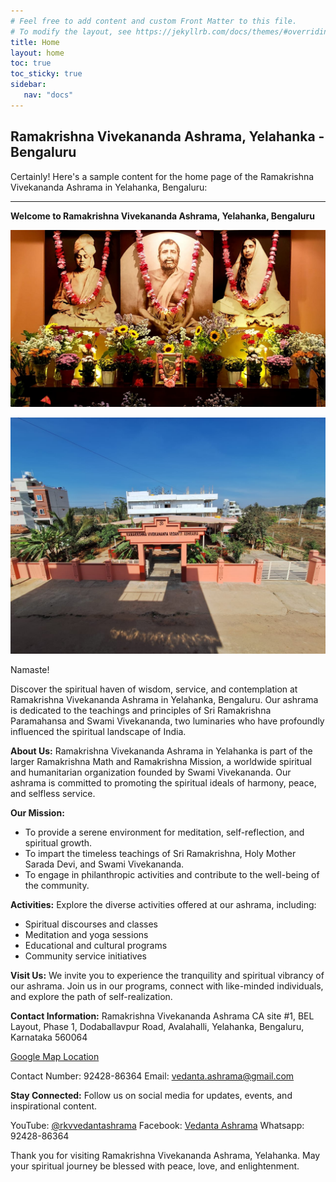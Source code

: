 ```yaml
---
# Feel free to add content and custom Front Matter to this file.
# To modify the layout, see https://jekyllrb.com/docs/themes/#overriding-theme-defaults
title: Home
layout: home
toc: true
toc_sticky: true
sidebar:
   nav: "docs"
---
```


<style>
  .center {
  display: block;
  margin-left: auto;
  margin-right: auto;
  width: 75%;
}
</style>


## Ramakrishna Vivekananda Ashrama, Yelahanka - Bengaluru

Certainly! Here's a sample content for the home page of the Ramakrishna Vivekananda Ashrama in Yelahanka, Bengaluru:

---

**Welcome to Ramakrishna Vivekananda Ashrama, Yelahanka, Bengaluru**

![Sharda Maa, Ramakrishna Paramhamsa, Swami Vivekananda](/assets/images/rkm-trinity.jpg)


![Yelahanka, Bengaluru Ashrama](/assets/images/ashramaphoto1.jpg)

Namaste!

Discover the spiritual haven of wisdom, service, and contemplation at Ramakrishna Vivekananda Ashrama in Yelahanka, Bengaluru. Our ashrama is dedicated to the teachings and principles of Sri Ramakrishna Paramahansa and Swami Vivekananda, two luminaries who have profoundly influenced the spiritual landscape of India.

**About Us:**
Ramakrishna Vivekananda Ashrama in Yelahanka is part of the larger Ramakrishna Math and Ramakrishna Mission, a worldwide spiritual and humanitarian organization founded by Swami Vivekananda. Our ashrama is committed to promoting the spiritual ideals of harmony, peace, and selfless service.

**Our Mission:**
- To provide a serene environment for meditation, self-reflection, and spiritual growth.
- To impart the timeless teachings of Sri Ramakrishna, Holy Mother Sarada Devi, and Swami Vivekananda.
- To engage in philanthropic activities and contribute to the well-being of the community.

**Activities:**
Explore the diverse activities offered at our ashrama, including:
- Spiritual discourses and classes
- Meditation and yoga sessions
- Educational and cultural programs
- Community service initiatives

**Visit Us:**
We invite you to experience the tranquility and spiritual vibrancy of our ashrama. Join us in our programs, connect with like-minded individuals, and explore the path of self-realization.

**Contact Information:**
Ramakrishna Vivekananda Ashrama
CA site #1, BEL Layout, Phase 1, Dodaballavpur Road, Avalahalli, Yelahanka, Bengaluru, Karnataka 560064

[Google Map Location](https://www.google.com/maps/place/Ramakrishna+Vivekananda+Vedanta+Ashrama/@13.139331,77.5614448,17z/data=!4m6!3m5!1s0x3bae22076c331601:0x654913c41b9054b1!8m2!3d13.1388838!4d77.5608645!16s%2Fg%2F11f333j3hg?entry=ttu)


Contact Number: 92428-86364
Email: vedanta.ashrama@gmail.com


**Stay Connected:**
Follow us on social media for updates, events, and inspirational content.

YouTube:  [@rkvvedantashrama](https://www.youtube.com/@rkvvedantashrama)
Facebook: [Vedanta Ashrama](https://www.facebook.com/vedantaashrama/)
Whatsapp: 92428-86364

Thank you for visiting Ramakrishna Vivekananda Ashrama, Yelahanka. May your spiritual journey be blessed with peace, love, and enlightenment.


